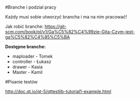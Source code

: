 #Branche i podzial pracy

Każdy musi sobie utworzyć brancha i ma na nim pracować!

Jak robić branche:
https://git-scm.com/book/pl/v1/Ga%C5%82%C4%99zie-Gita-Czym-jest-ga%C5%82%C4%85%C5%BA

**Dostępne branche:**
- maploader - Tomek
- controller - Łukasz
- drawer - Kasia
- Master - Kamil

#Pisanie testów

http://doc.qt.io/qt-5/qttestlib-tutorial1-example.html
